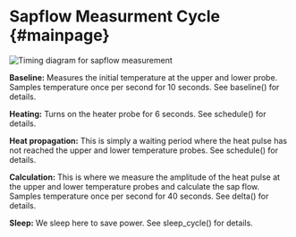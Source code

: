 Sapflow Measurment Cycle          {#mainpage}
==================

![Timing diagram for sapflow measurement](timing.png)

**Baseline:** Measures the initial temperature at the upper and lower probe. Samples temperature once per second for 10 seconds. See baseline() for details.

**Heating:** Turns on the heater probe for 6 seconds. See schedule() for details.

**Heat propagation:** This is simply a waiting period where the heat pulse has not reached the upper and lower temperature probes. See schedule() for details.

**Calculation:** This is where we measure the amplitude of the heat pulse at the upper and lower temperature probes and calculate the sap flow. Samples temperature once per second for 40 seconds. See delta() for details.

**Sleep:** We sleep here to save power. See sleep_cycle() for details.

